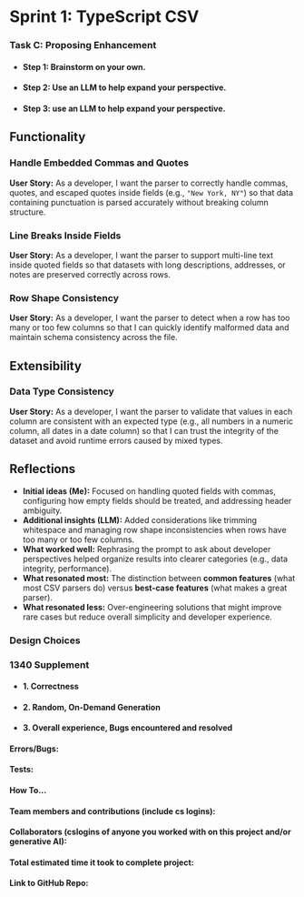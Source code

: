 # Sprint 1: TypeScript CSV

### Task C: Proposing Enhancement

- #### Step 1: Brainstorm on your own.

- #### Step 2: Use an LLM to help expand your perspective.

- #### Step 3: use an LLM to help expand your perspective.

## Functionality

### Handle Embedded Commas and Quotes
**User Story:** As a developer, I want the parser to correctly handle commas, quotes, and escaped quotes inside fields (e.g., `"New York, NY"`) so that data containing punctuation is parsed accurately without breaking column structure.

### Line Breaks Inside Fields
**User Story:** As a developer, I want the parser to support multi-line text inside quoted fields so that datasets with long descriptions, addresses, or notes are preserved correctly across rows.

### Row Shape Consistency
**User Story:** As a developer, I want the parser to detect when a row has too many or too few columns so that I can quickly identify malformed data and maintain schema consistency across the file.

## Extensibility

### Data Type Consistency
**User Story:** As a developer, I want the parser to validate that values in each column are consistent with an expected type (e.g., all numbers in a numeric column, all dates in a date column) so that I can trust the integrity of the dataset and avoid runtime errors caused by mixed types.

## Reflections

- **Initial ideas (Me):** Focused on handling quoted fields with commas, configuring how empty fields should be treated, and addressing header ambiguity.
- **Additional insights (LLM):** Added considerations like trimming whitespace and managing row shape inconsistencies when rows have too many or too few columns.
- **What worked well:** Rephrasing the prompt to ask about developer perspectives helped organize results into clearer categories (e.g., data integrity, performance).
- **What resonated most:** The distinction between **common features** (what most CSV parsers do) versus **best-case features** (what makes a great parser).
- **What resonated less:** Over-engineering solutions that might improve rare cases but reduce overall simplicity and developer experience.


### Design Choices

### 1340 Supplement

- #### 1. Correctness

- #### 2. Random, On-Demand Generation

- #### 3. Overall experience, Bugs encountered and resolved
#### Errors/Bugs:
#### Tests:
#### How To…

#### Team members and contributions (include cs logins):

#### Collaborators (cslogins of anyone you worked with on this project and/or generative AI):
#### Total estimated time it took to complete project:
#### Link to GitHub Repo:  
